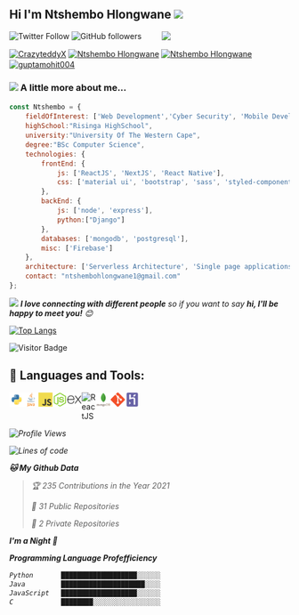 <h2>Hi I'm Ntshembo Hlongwane  <img src="https://camo.githubusercontent.com/e15e75521862be103c834df436a8f9e075c945e5/68747470733a2f2f6d656469612e67697068792e636f6d2f6d656469612f6475334a336358797a686a3735494f6776412f67697068792e676966" width="50" target="_blank">
</h2>

<img align='right' src="https://camo.githubusercontent.com/992babdffd8c74a1502de375fbdf7e4d54773242/68747470733a2f2f6d656469612e67697068792e636f6d2f6d656469612f53576f536b4e36447854737a71494b4571762f67697068792e676966" width="230" target="_blank">


![Twitter Follow](https://img.shields.io/twitter/follow/CrazyteddyX?label=Follow)
![GitHub followers](https://img.shields.io/github/followers/Ntshembo-Hlongwane1?label=Follow&style=social)

<p>
<a href="https://twitter.com/CrazyteddyX/" target="_blank"><img align="center" src="https://cdn.jsdelivr.net/npm/simple-icons@3.0.1/icons/twitter.svg" alt="CrazyteddyX" height="30" width="30" /></a>
<a href="https://www.linkedin.com/in/ntshembo-hlongwane-a780181a3" target="_blank"><img align="center" src="https://cdn.jsdelivr.net/npm/simple-icons@3.0.1/icons/linkedin.svg" alt="Ntshembo Hlongwane" height="30" width="30" /></a>
<a href="https://stackoverflow.com/users/14427125/ntshembo-hlongwane?tab=profile" target="_blank"><img align="center" src="https://cdn.jsdelivr.net/npm/simple-icons@3.0.1/icons/stackoverflow.svg" alt="Ntshembo Hlongwane" height="30" width="30" /></a>
<a href="https://www.instagram.com/needyboii.scott/" target="_blank"><img align="center" src="https://cdn.jsdelivr.net/npm/simple-icons@3.0.1/icons/instagram.svg" alt="guptamohit004" height="30" width="30" /></a>
</p>


### <img src="https://media.giphy.com/media/VgCDAzcKvsR6OM0uWg/giphy.gif" width="50" target="_blank"> A little more about me...

```javascript
const Ntshembo = {
    fieldOfInterest: ['Web Development','Cyber Security', 'Mobile Development', 'Competitive Programming'],
    highSchool:"Risinga HighSchool",
    university:"University Of The Western Cape",
    degree:"BSc Computer Science",
    technologies: {
        frontEnd: {
            js: ['ReactJS', 'NextJS', 'React Native'],
            css: ['material ui', 'bootstrap', 'sass', 'styled-components']
        },
        backEnd: {
            js: ['node', 'express'],
            python:["Django"]
        },
        databases: ['mongodb', 'postgresql'],
        misc: ['Firebase']
    },
    architecture: ['Serverless Architecture', 'Single page applications'],
    contact: "ntshembohlongwane1@gmail.com"
};
```

<img src="https://media.giphy.com/media/LnQjpWaON8nhr21vNW/giphy.gif" width="60" target="_blank"> <em><b>I love connecting with different people</b> so if you want to say <b>hi, I'll be happy to meet you!</b> 😊</em>

[![Top Langs](https://github-readme-stats.vercel.app/api/top-langs/?username=Ntshembo-Hlongwane1&layout=compact)](https://github.com/Ntshembo-Hlongwane1/github-readme-stats)

![Visitor Badge](https://visitor-badge.laobi.icu/badge?page_id=Ntshembo-Hlongwane1)

## 🚀 Languages and Tools:

<img align="left" alt="Python" width="26px" src="https://raw.githubusercontent.com/github/explore/80688e429a7d4ef2fca1e82350fe8e3517d3494d/topics/python/python.png" target="_blank"/>
<img align="left" alt="Java" width="26px" src="https://raw.githubusercontent.com/github/explore/80688e429a7d4ef2fca1e82350fe8e3517d3494d/topics/java/java.png" target="_blank"/>


<img align="left" alt="JavaScript" width="26px" src="https://raw.githubusercontent.com/devicons/devicon/master/icons/javascript/javascript-original.svg" target="_blank"/>


<img align="left" alt="NodeJS" width="26px" src="https://raw.githubusercontent.com/devicons/devicon/master/icons/nodejs/nodejs-original.svg" target="_blank"/>

<img align="left" alt="ExpressJS" width="26px" src="https://raw.githubusercontent.com/devicons/devicon/master/icons/express/express-original.svg" target="_blank"/>

<img align="left" alt="ReactJS" width="26px" src="https://cdn4.iconfinder.com/data/icons/logos-3/600/React.js_logo-512.png" target="_blank"/>

<img align="left" alt="MongoDB" width="26px" src="https://raw.githubusercontent.com/devicons/devicon/master/icons/mongodb/mongodb-original-wordmark.svg" target="_blank"/>

<img align="left" alt="Git" width="26px" src="https://raw.githubusercontent.com/devicons/devicon/master/icons/git/git-original.svg" target="_blank"/>

<img align="left" alt="Heroku" width="26px" src="https://raw.githubusercontent.com/devicons/devicon/master/icons/heroku/heroku-plain.svg" target="_blank"/>

<br/>
<br/>
<br/>
<em>


![Profile Views](http://img.shields.io/badge/Profile%20Views-10-blue)

![Lines of code](https://img.shields.io/badge/From%20Hello%20World%20I%27ve%20Written-3.1%20million%20lines%20of%20code-blue)

**🐱 My Github Data** 

> 🏆 235 Contributions in the Year 2021 
 > 
> 📜 31 Public Repositories
 > 
> 🔑 2 Private Repositories 

**I'm a Night 🦉** 

**Programming Language Profefficiency**
```text
Python       ███████████████████░░░░░░  
Java         █████████████████████░░░░   
JavaScript   ███████████████████░░░░░░ 
C            ████████░░░░░░░░░░░░░░░░░ 
```



